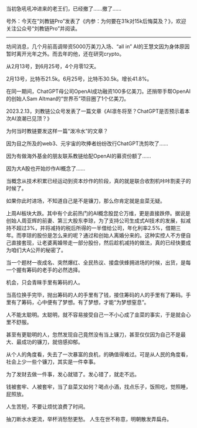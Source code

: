 
当初急吼吼冲进来的老王们，已经撤了……撤了……


号外：今天在“刘教链Pro”发表了《内参：为何要在31k对15k后悔莫及？》，欢迎关注公众号“刘教链Pro”并阅读。

* * *

坊间消息，几个月前高调带资5000万美刀入场、“all in” AI的王慧文因为身体原因暂时离开光年之外。而去年的他，还在研究crypto。

从2月13号，到6月25号，4个月零12天。

2月13号，比特币21.5k。6月25号，比特币30.5k。增长41.8%。

在同一期间，ChatGPT母公司OpenAI成功融资100多亿美刀。还捎带手帮OpenAI的创始人Sam Altman的“世界币”项目圈了1个亿美刀。

2023.2.13，刘教链公众号发表了一篇文章《AI凛冬将至？ChatGPT是否预示着本次AI浪潮已见顶？》

为何当时教链要发这样一篇“泼冷水”的文章？

因为目之所及的web3、元宇宙的吹捧者纷纷改行ChatGPT洗剪吹了……

因为有做海外基金的朋友联系教链给配OpenAI的募资份额了……

因为大A股也开始炒作AI概念了……

当概念从技术积累已经运动到资本炒作的阶段，真的就是联合收割机咔咔割麦子的时候了。

如果你此时进场，不知道自己是不是镰刀，那么你肯定就是韭菜无疑。

上周AI板块大跌。其中有个此前热门的AI概念股昆仑万维，更是直接跌停。据说是创始人周亚辉的前妻、第三大股东李琼，为了支持公司生成式AI技术的发展，拟减持不超过3%，并将减持的税后所得的一半借给公司，年化利率2.5%，借期三年。而李琼的股份是怎么来的呢？通过和创始人离婚分来的。这种实控人不方便自己直接套现，让老婆离婚带走一部分股份，然后趁机减持的做法，真的已经快要成为咱们大A公开的秘密了。

当一个题材一夜成名、突然爆红、全民热议、接盘侠蜂拥进场的时候，出货，是每一个握有筹码的老手的必然选择。

机会，只会青睐手里有筹码的人。

当高位换手完毕，抛出筹码的人的手里有了钱，接住筹码的人的手里有了筹码。手里有了筹码，心中便有了梦想。有了梦想，才能“为梦想窒息”。

人不能太聪明。太聪明，就不容易接受自己一不小心成了韭菜的事实，于是就会心里不舒服。

甚至有更聪明的人，忽然发现自己竟然没有当上镰刀，甚至仅仅因为自己不是最大、最成功的镰刀，就倍感抑郁。

从个人的角度看，失去了一次暴富的良机，的确值得难过。可是从人民的角度看，社会上少一些个镰刀，其实是一件幸事。

为了发财去做一件事，发心就错了。发心错了，就走不远。

钱被套牢、人被套牢，当了韭菜又如何？喝点小酒，找点乐子，饭照吃，觉照睡，屁照放。

人生苦短，不要让烦忧浪费了时间。

抽刀断水水更流，举杯消愁愁更愁。
人生在世不称意，明朝散发弄扁舟。


